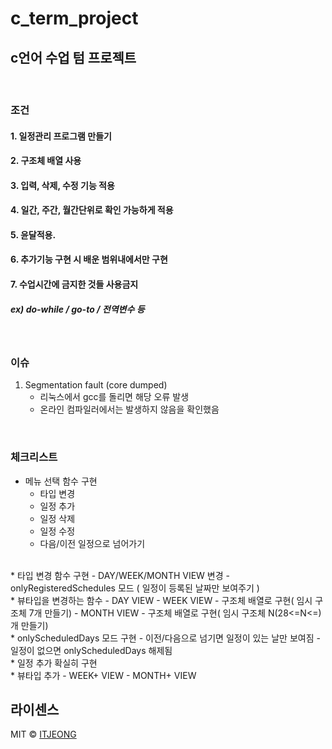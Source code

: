 # c_term_project

## c언어 수업 텀 프로젝트
<br>

### 조건

#### 1. 일정관리 프로그램 만들기
#### 2. 구조체 배열 사용
#### 3. 입력, 삭제, 수정 기능 적용
#### 4. 일간, 주간, 월간단위로 확인 가능하게 적용
#### 5. 윤달적용.
#### 6. 추가기능 구현 시 배운 범위내에서만 구현
#### 7. 수업시간에 금지한 것들 사용금지
##### ex) do-while / go-to / 전역변수 등
<br>

### 이슈

1. Segmentation fault (core dumped)
    * 리눅스에서 gcc를 돌리면 해당 오류 발생
    * 온라인 컴파일러에서는 발생하지 않음을 확인했음
<br>

### 체크리스트

* 메뉴 선택 함수 구현
    - 타입 변경
    - 일정 추가
    - 일정 삭제
    - 일정 수정
    - 다음/이전 일정으로 넘어가기
<br>
* 타입 변경 함수 구현
    - DAY/WEEK/MONTH VIEW 변경
    - onlyRegisteredSchedules 모드
      ( 일정이 등록된 날짜만 보여주기 )
<br>
* 뷰타입을 변경하는 함수
    - DAY VIEW
    - WEEK VIEW
        - 구조체 배열로 구현( 임시 구조체 7개 만들기)
    - MONTH VIEW
        - 구조체 배열로 구현( 임시 구조체 N(28<=N<=)개 만들기)
<br>
* onlyScheduledDays 모드 구현
    - 이전/다음으로 넘기면 일정이 있는 날만 보여짐
    - 일정이 없으면 onlyScheduledDays 해제됨
<br>
* 일정 추가 확실히 구현
<br>
* 뷰타입 추가
    - WEEK+ VIEW
    - MONTH+ VIEW
<br>

## 라이센스

MIT &copy; [ITJEONG](mailto:derbana1027@gmail.com)
